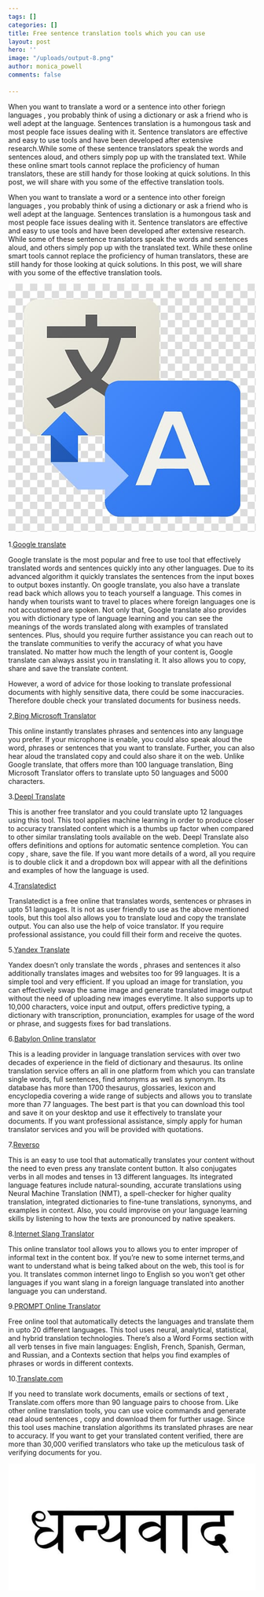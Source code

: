 ```yaml
---
tags: []
categories: []
title: Free sentence translation tools which you can use
layout: post
hero: ''
image: "/uploads/output-8.png"
author: monica_powell
comments: false

---
```

When you want to translate a word or a sentence into other foriegn languages , you probably think of using a dictionary or ask a friend who is well adept at the language. Sentences translation is a humongous task and most people face issues dealing with it. Sentence translators are effective and easy to use tools and have been developed after extensive research.While some of these sentence translators speak the words and sentences aloud, and others simply pop up with the translated text. While these online smart tools cannot replace the proficiency of human translators, these are still handy for those looking at quick solutions. In this post, we will share with you some of the effective translation tools.

When you want to translate a word or a sentence into other foreign languages , you probably think of using a dictionary or ask a friend who is well adept at the language. Sentences translation is a humongous task and most people face issues dealing with it. Sentence translators are effective and easy to use tools and have been developed after extensive research. While some of these sentence translators speak the words and sentences aloud, and others simply pop up with the translated text. While these online smart tools cannot replace the proficiency of human translators, these are still handy for those looking at quick solutions. In this post, we will share with you some of the effective translation tools.

![](/uploads/translate.jpg)

1\.[Google translate](https://www.google.com/search?q=google+translate&rlz=1C1RLNS_enIN842IN842&oq=Google+translate&aqs=chrome.0.0i131i433i457j0l2j0i433l3j0i131i433j69i64.335j0j4&sourceid=chrome&ie=UTF-8)

Google translate is the most popular and free to use tool that effectively translated words and sentences quickly into any other languages. Due to its advanced algorithm it quickly translates the sentences from the input boxes to output boxes instantly. On google translate, you also have a translate read back which allows you to teach yourself a language. This comes in handy when tourists want to travel to places where foreign languages one is not accustomed are spoken. Not only that, Google translate also provides you with dictionary type of language learning and you can see the meanings of the words translated along with examples of translated sentences. Plus, should you require further assistance you can reach out to the translate communities to verify the accuracy of what you have translated. No matter how much the length of your content is, Google translate can always assist you in translating it. It also allows you to copy, share and save the translate content.

However, a word of advice for those looking to translate professional documents with highly sensitive data, there could be some inaccuracies. Therefore double check your translated documents for business needs.

2[.Bing Microsoft Translator](https://www.bing.com/translator)

This online instantly translates phrases and sentences into any language you prefer. If your microphone is enable, you could also speak aloud the word, phrases or sentences that you want to translate. Further, you can also hear aloud the translated copy and could also share it on the web. Unlike Google translate, that offers more than 100 language translation, Bing Microsoft Translator offers to translate upto 50 languages and 5000 characters.

3\.[Deepl Translate](https://www.deepl.com/en/translator)

This is another free translator and you could translate upto 12 languages using this tool. This tool applies machine learning in order to produce closer to accuracy translated content which is a thumbs up factor when compared to other similar translating tools available on the web. Deepl Translate also offers definitions and options for automatic sentence completion. You can copy , share, save the file. If you want more details of a word, all you require is to double click it and a dropdown box will appear with all the definitions and examples of how the language is used.

4\.[Translatedict](https://www.translatedict.com/)

Translatedict is a free online that translates words, sentences or phrases in upto 51 languages. It is not as user friendly to use as the above mentioned tools, but this tool also allows you to translate loud and copy the translate output. You can also use the help of voice translator. If you require professional assistance, you could fill their form and receive the quotes.

5\.[Yandex Translate](https://translate.yandex.com/)

Yandex doesn’t only translate the words , phrases and sentences it also additionally translates images and websites too for 99 languages. It is a simple tool and very efficient. If you upload an image for translation, you can effectively swap the same image and generate translated image output without the need of uploading new images everytime. It also supports up to 10,000 characters, voice input and output, offers predictive typing, a dictionary with transcription, pronunciation, examples for usage of the word or phrase, and suggests fixes for bad translations.

6\.[Babylon Online translator](https://translation.babylon-software.com/)

This is a leading provider in language translation services with over two decades of experience in the field of dictionary and thesaurus. Its online translation service offers an all in one platform from which you can translate single words, full sentences, find antonyms as well as synonym. Its database has more than 1700 thesaurus, glossaries, lexicon and encyclopedia covering a wide range of subjects and allows you to translate more than 77 languages. The best part is that you can download this tool and save it on your desktop and use it effectively to translate your documents. If you want professional assistance, simply apply for human translator services and you will be provided with quotations.

7\.[Reverso](https://www.reverso.net/text_translation.aspx?lang=EN)

This is an easy to use tool that automatically translates your content without the need to even press any translate content button. It also conjugates verbs in all modes and tenses in 13 different languages. Its integrated language features include natural-sounding, accurate translations using Neural Machine Translation (NMT), a spell-checker for higher quality translation, integrated dictionaries to fine-tune translations, synonyms, and examples in context. Also, you could improvise on your language learning skills by listening to how the texts are pronounced by native speakers.

8\.[Internet Slang Translator](https://www.noslang.com/)

This online translator tool allows you to allows you to enter improper of informal text in the content box. If you’re new to some internet terms,and want to understand what is being talked about on the web, this tool is for you. It translates common internet lingo to English so you won’t get other languages if you want slang in a foreign language translated into another language you can understand.

9\.[PROMPT Online Translator](https://www.online-translator.com/)

Free online tool that automatically detects the languages and translate them in upto 20 different languages. This tool uses neural, analytical, statistical, and hybrid translation technologies. There’s also a Word Forms section with all verb tenses in five main languages: English, French, Spanish, German, and Russian, and a Contexts section that helps you find examples of phrases or words in different contexts.

10\.[Translate.com](https://www.translate.com/)

If you need to translate work documents, emails or sections of text , Translate.com offers more than 90 language pairs to choose from. Like other online translation tools, you can use voice commands and generate read aloud sentences , copy and download them for further usage. Since this tool uses machine translation algorithms its translated phrases are near to accuracy. If you want to get your translated content verified, there are more than 30,000 verified translators who take up the meticulous task of verifying documents for you.

![](/uploads/dhanyawad.jpg)
